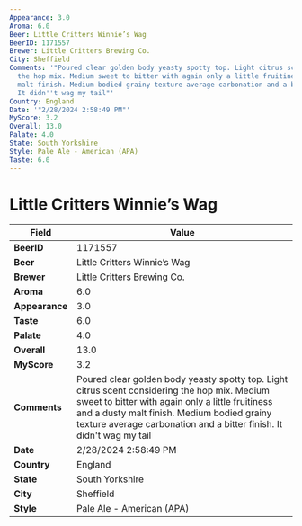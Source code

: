 ```yaml
---
Appearance: 3.0
Aroma: 6.0
Beer: Little Critters Winnie’s Wag
BeerID: 1171557
Brewer: Little Critters Brewing Co.
City: Sheffield
Comments: '"Poured clear golden body yeasty spotty top. Light citrus scent considering
  the hop mix. Medium sweet to bitter with again only a little fruitiness and a dusty
  malt finish. Medium bodied grainy texture average carbonation and a bitter finish.
  It didn''t wag my tail"'
Country: England
Date: '"2/28/2024 2:58:49 PM"'
MyScore: 3.2
Overall: 13.0
Palate: 4.0
State: South Yorkshire
Style: Pale Ale - American (APA)
Taste: 6.0
---
```


# Little Critters Winnie’s Wag

| Field         | Value |
|---------------|-------|
| **BeerID** | 1171557 |
| **Beer** | Little Critters Winnie’s Wag |
| **Brewer** | Little Critters Brewing Co. |
| **Aroma** | 6.0 |
| **Appearance** | 3.0 |
| **Taste** | 6.0 |
| **Palate** | 4.0 |
| **Overall** | 13.0 |
| **MyScore** | 3.2 |
| **Comments** | Poured clear golden body yeasty spotty top. Light citrus scent considering the hop mix. Medium sweet to bitter with again only a little fruitiness and a dusty malt finish. Medium bodied grainy texture average carbonation and a bitter finish. It didn't wag my tail |
| **Date** | 2/28/2024 2:58:49 PM |
| **Country** | England |
| **State** | South Yorkshire |
| **City** | Sheffield |
| **Style** | Pale Ale - American (APA) |
